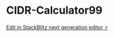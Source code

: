 # CIDR-Calculator99

[Edit in StackBlitz next generation editor ⚡️](https://stackblitz.com/~/github.com/Firdosh323/CIDR-Calculator99)